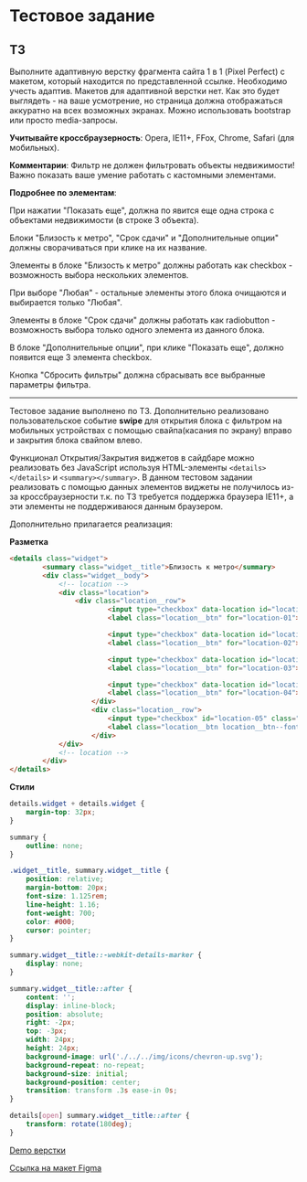 # Тестовое задание

## ТЗ
Выполните адаптивную верстку фрагмента сайта 1 в 1 (Pixel Perfect) с макетом, который находится по представленной ссылке.
Необходимо учесть адаптив. Макетов для адаптивной верстки нет. Как это будет выглядеть - на ваше усмотрение, но страница должна отображаться
аккуратно на всех возможных экранах. Можно использовать bootstrap или просто media-запросы.

**Учитывайте кроссбраузерность**: Opera, IE11+, FFox, Chrome, Safari (для мобильных).

**Комментарии**:
Фильтр не должен фильтровать объекты недвижимости!
Важно показать ваше умение работать с кастомными элементами.

**Подробнее по элементам**:

При нажатии "Показать еще", должна по явится еще одна строка с объектами недвижимости (в строке 3 объекта).

Блоки "Близость к метро", "Срок сдачи" и "Дополнительные опции" должны сворачиваться при клике на их название.

Элементы в блоке "Близость к метро" должны работать как checkbox - возможность выбора нескольких элементов.

При выборе "Любая" - остальные элементы этого блока очищаются и выбирается только "Любая".

Элементы в блоке "Срок сдачи" должны работать как radiobutton - возможность выбора только одного элемента из данного блока.

В блоке "Дополнительные опции", при клике "Показать еще", должно появится еще 3 элемента checkbox.

Кнопка "Сбросить фильтры" должна сбрасывать все выбранные параметры фильтра.

***

Тестовое задание выполнено по ТЗ. Дополнительно реализовано пользовательское событие **swipe** для открытия блока с фильтром на мобильных устройствах с помощью свайпа(касания по экрану) вправо и закрытия блока свайпом влево.

Функционал Открытия/Закрытия виджетов в сайдбаре можно реализовать без JavaScript используя HTML-элементы ```<details></details>``` и ```<summary></summary>```. В данном тестовом задании реализовать с помощью данных элементов виджеты не получилось из-за кроссбраузерности т.к. по ТЗ требуется поддержка браузера IE11+, а эти элементы не поддерживаюся данным браузером.

Дополнительно прилагается реализация:

**Разметка**
```html
<details class="widget">
        <summary class="widget__title">Близость к метро</summary>
        <div class="widget__body">
            <!-- location -->
            <div class="location">
                <div class="location__row">
                        <input type="checkbox" data-location id="location-01" class="location__checkbox">
                        <label class="location__btn" for="location-01">&lt; 10</label>

                        <input type="checkbox" data-location id="location-02" class="location__checkbox">
                        <label class="location__btn" for="location-02">10-20</label>

                        <input type="checkbox" data-location id="location-03" class="location__checkbox">
                        <label class="location__btn" for="location-03">20-30</label>

                        <input type="checkbox" data-location id="location-04" class="location__checkbox">
                        <label class="location__btn" for="location-04">30+</label>
                    </div>
                    <div class="location__row">
                        <input type="checkbox" id="location-05" class="location__checkbox">
                        <label class="location__btn location__btn--font-size" for="location-05">Любая</label>
                    </div>
            </div>
            <!-- location -->
        </div>
</details>
```

**Стили**
```css
details.widget + details.widget {
    margin-top: 32px;
}

summary {
    outline: none;
}

.widget__title, summary.widget__title {
    position: relative;
    margin-bottom: 20px;
    font-size: 1.125rem;
    line-height: 1.16;
    font-weight: 700;
    color: #000;
    cursor: pointer;
}

summary.widget__title::-webkit-details-marker {
    display: none;
}

summary.widget__title::after {
    content: '';
    display: inline-block;
    position: absolute;
    right: -2px;
    top: -3px;
    width: 24px;
    height: 24px;
    background-image: url('./../../img/icons/chevron-up.svg');
    background-repeat: no-repeat;
    background-size: initial;
    background-position: center;
    transition: transform .3s ease-in 0s;
}

details[open] summary.widget__title::after {
    transform: rotate(180deg);
}
```

[Demo верстки](https://matrix-web.github.io/test-project/.)

[Ссылка на макет Figma](https://www.figma.com/file/0RscNCpGBdNs83Gab7EVrM/Макет-тестовое-HTML-верстальщик---WebCademy.ru-(Copy))